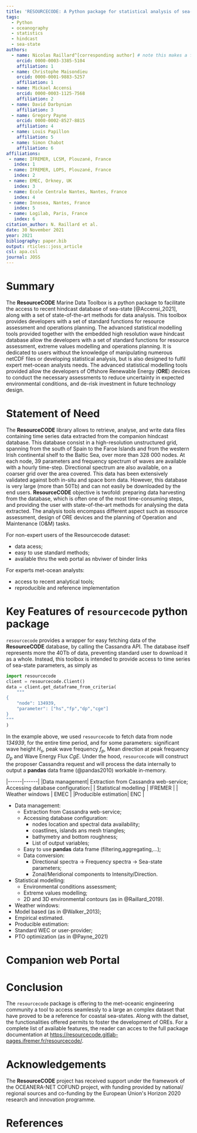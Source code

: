 ```yaml
---
title: 'RESOURCECODE: A Python package for statistical analysis of sea-state hindcast data'
tags:
  - Python
  - oceanography
  - statistics
  - hindcast
  - sea-state
authors:
  - name: Nicolas Raillard^[corresponding author] # note this makes a footnote saying 'co-first author'
    orcid: 0000-0003-3385-5104
    affiliation: 1
  - name: Christophe Maisondieu
    orcid: 0000-0001-9883-5257
    affiliation: 1
  - name: Mickael Accensi
    orcid: 0000-0003-1125-7568
    affiliation: 2
  - name: David Darbynian
    affiliation: 3
  - name: Gregory Payne
    orcid: 0000-0002-8527-8815
    affiliation: 4
  - name: Louis Papillon
    affiliation: 5
  - name: Simon Chabot
    affiliation: 6
affiliations:
 - name: IFREMER, LCSM, Plouzané, France
   index: 1
 - name: IFREMER, LOPS, Plouzané, France
   index: 2
 - name: EMEC, Orkney, UK
   index: 3
 - name: Ecole Centrale Nantes, Nantes, France
   index: 4
 - name: Innosea, Nantes, France
   index: 5
 - name: Logilab, Paris, France
   index: 6
citation_author: N. Raillard et al.
date: 30 November 2021
year: 2021
bibliography: paper.bib
output: rticles::joss_article
csl: apa.csl
journal: JOSS
---
```




# Summary

The **ResourceCODE** Marine Data Toolbox is a python package to facilitate the access to recent hindcast database of sea-state [@Accensi_2021], along with a set of state-of-the-art methods for data analysis. This toolbox provides developers with a set of standard functions for resource assessment and operations planning. The advanced statistical modelling tools provided together with the embedded high resolution wave hindcast database allow the developers with a set of standard functions for resource assessment, extreme values modelling and operations planning. It is dedicated to users without the knowledge of manipulating numerous netCDF files or developing statistical analysis, but is also designed to fulfil expert met-ocean analysts needs. The advanced statistical modelling tools provided allow the developers of Offshore Renewable Energy (**ORE**) devices to conduct the necessary assessments to reduce uncertainty in expected environmental conditions, and de-risk investment in future technology design.

# Statement of Need

The **ResourceCODE** library allows to retrieve, analyse, and write data files containing time series data extracted from the companion hindcast database. This database consist in a high-resolution unstructured grid, spanning from the south of Spain to the Faroe Islands and from the western Irish continental shelf to the Baltic Sea, over more than 328 000 nodes. At each node, 39 parameters and frequency spectrum of waves are available with a hourly time-step. Directional spectrum are also available, on a coarser grid over the area covered. This data has been extensively validated against both in-situ and space born data. However, this database is very large (more than 50Tb) and can not easily be downloaded by the end users. **ResourceCODE** objective is twofold: preparing data harvesting from the database, which is often one of the most time-consuming steps, and providing the user with state-of-the-art methods for analysing the data extracted. The analysis tools encompass different aspect such as resource assessment, design of ORE devices and the planning of Operation and Maintenance (O&M) tasks.

For non-expert users of the Resourcecode dataset:
- data acess;
- easy to use standard methods;
- available thru the web portal as nbviwer of binder links

For experts met-ocean analysts:
- access to recent analytical tools;
- reproducible and reference implementation

# Key Features of `resourcecode` python package

`resourcecode` provides a wrapper for easy fetching data of the **ResourceCODE** database, by calling the Cassandra API. The database itself represents more the 40Tb of data, preventing standard user to download it as a whole. Instead, this toolbox is intended to provide access to time series of sea-state parameters, as simply as


```python
import resourcecode
client = resourcecode.Client()
data = client.get_dataframe_from_criteria(
    """
{
    "node": 134939,
    "parameter": ["hs","fp","dp","cge"]
}
"""
)
```

In the example above, we used `resourcecode` to fetch data from node *134939*, for the entire time period, and for some parameters: significant wave height $H_s$, peak  wave frequency $f_p$, Mean direction at peak frequency $D_p$ and Wave Energy Flux $CgE$. Under the hood, `resourcecode` will construct the proposer Cassandra request and will process the data internally to output a **pandas** data frame  (@pandas2010) workable in-memory.   

|------|------|
|Data management| Extraction from Cassandra web-service;<br>Accessing database configuration:|
| Statistical modelling | IFREMER |
| Weather windows | EMEC |
|Producible estimation| ENC |

- Data management:
  - Extraction from Cassandra web-service;
  - Accessing database configuration:
    - nodes location and spectral data availability;
    - coastlines, islands ans mesh triangles;
    - bathymetry and bottom roughness;
    - List of output variables;
  - Easy to use **pandas** data frame (filtering,aggregating,...);
  - Data conversion: 
    - Directional spectra $\to$ Frequency spectra $\to$ Sea-state parameters;
    - Zonal/Meridional components to Intensity/Direction.
- Statistical modelling:
  - Environmental conditions assessment;
  - Extreme values modelling;
  - 2D and 3D environmental contours (as in @Raillard_2019).
- Weather windows:
 - Model based (as in @Walker_2013);
 - Empirical estimated.
- Producible estimation:
 - Standard WEC or user-provider;
 - PTO optimization (as in @Payne_2021)

# Companion web Portal

# Conclusion

The `resourcecode` package is offering to the met-oceanic engineering community a tool to access seamlessly to a large an complex dataset that have proved to be a reference for coastal sea-states. Along with the datset, the functionalities offered permits to foster the development of OREs. For a complete list of available features, the reader can acces to the full package documentation at https://resourcecode.gitlab-pages.ifremer.fr/resourcecode/. 

# Acknowledgements

The **ResourceCODE** project has received support under the framework of the OCEANERA-NET COFUND project, with funding provided by national/ regional sources and co-funding by the European Union's Horizon 2020 research and innovation programme.

# References

